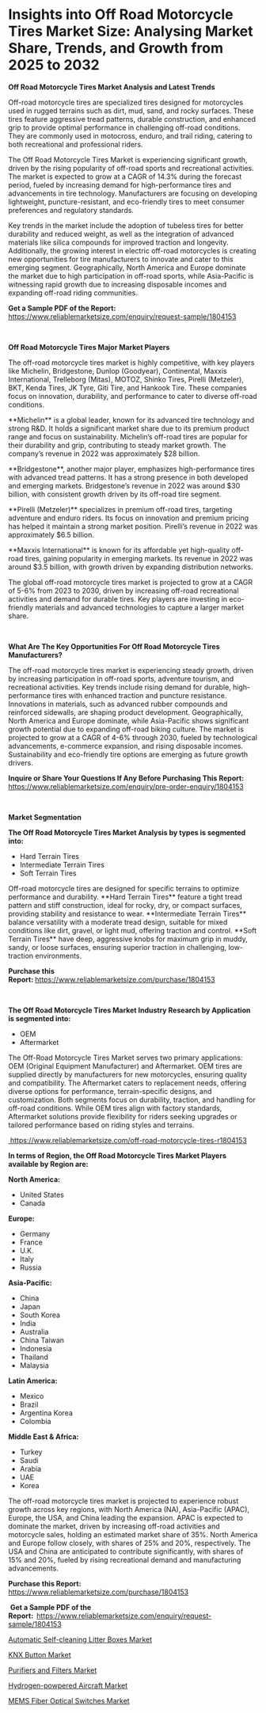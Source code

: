 <p><h1>Insights into Off Road Motorcycle Tires Market Size: Analysing Market Share, Trends, and Growth from 2025 to 2032</h1></p><p><strong>Off Road Motorcycle Tires Market Analysis and Latest Trends</strong></p>
<p><p>Off-road motorcycle tires are specialized tires designed for motorcycles used in rugged terrains such as dirt, mud, sand, and rocky surfaces. These tires feature aggressive tread patterns, durable construction, and enhanced grip to provide optimal performance in challenging off-road conditions. They are commonly used in motocross, enduro, and trail riding, catering to both recreational and professional riders.</p><p>The Off Road Motorcycle Tires Market is experiencing significant growth, driven by the rising popularity of off-road sports and recreational activities. The market is expected to grow at a CAGR of 14.3% during the forecast period, fueled by increasing demand for high-performance tires and advancements in tire technology. Manufacturers are focusing on developing lightweight, puncture-resistant, and eco-friendly tires to meet consumer preferences and regulatory standards.</p><p>Key trends in the market include the adoption of tubeless tires for better durability and reduced weight, as well as the integration of advanced materials like silica compounds for improved traction and longevity. Additionally, the growing interest in electric off-road motorcycles is creating new opportunities for tire manufacturers to innovate and cater to this emerging segment. Geographically, North America and Europe dominate the market due to high participation in off-road sports, while Asia-Pacific is witnessing rapid growth due to increasing disposable incomes and expanding off-road riding communities.</p></p>
<p><strong>Get a Sample PDF of the Report:&nbsp;</strong> <a href="https://www.reliablemarketsize.com/enquiry/request-sample/1804153?utm_campaign=1897&utm_medium=2&utm_source=Github&utm_content=ia&utm_term=22012025&utm_id=off-road-motorcycle-tires">https://www.reliablemarketsize.com/enquiry/request-sample/1804153</a></p>
<p>&nbsp;</p>
<p><strong>Off Road Motorcycle Tires Major Market Players</strong></p>
<p><p>The off-road motorcycle tires market is highly competitive, with key players like Michelin, Bridgestone, Dunlop (Goodyear), Continental, Maxxis International, Trelleborg (Mitas), MOTOZ, Shinko Tires, Pirelli (Metzeler), BKT, Kenda Tires, JK Tyre, Giti Tire, and Hankook Tire. These companies focus on innovation, durability, and performance to cater to diverse off-road conditions.</p><p>**Michelin** is a global leader, known for its advanced tire technology and strong R&D. It holds a significant market share due to its premium product range and focus on sustainability. Michelin’s off-road tires are popular for their durability and grip, contributing to steady market growth. The company’s revenue in 2022 was approximately $28 billion.</p><p>**Bridgestone**, another major player, emphasizes high-performance tires with advanced tread patterns. It has a strong presence in both developed and emerging markets. Bridgestone’s revenue in 2022 was around $30 billion, with consistent growth driven by its off-road tire segment.</p><p>**Pirelli (Metzeler)** specializes in premium off-road tires, targeting adventure and enduro riders. Its focus on innovation and premium pricing has helped it maintain a strong market position. Pirelli’s revenue in 2022 was approximately $6.5 billion.</p><p>**Maxxis International** is known for its affordable yet high-quality off-road tires, gaining popularity in emerging markets. Its revenue in 2022 was around $3.5 billion, with growth driven by expanding distribution networks.</p><p>The global off-road motorcycle tires market is projected to grow at a CAGR of 5-6% from 2023 to 2030, driven by increasing off-road recreational activities and demand for durable tires. Key players are investing in eco-friendly materials and advanced technologies to capture a larger market share.</p></p>
<p>&nbsp;</p>
<p><strong>What Are The Key Opportunities For Off Road Motorcycle Tires Manufacturers?</strong></p>
<p><p>The off-road motorcycle tires market is experiencing steady growth, driven by increasing participation in off-road sports, adventure tourism, and recreational activities. Key trends include rising demand for durable, high-performance tires with enhanced traction and puncture resistance. Innovations in materials, such as advanced rubber compounds and reinforced sidewalls, are shaping product development. Geographically, North America and Europe dominate, while Asia-Pacific shows significant growth potential due to expanding off-road biking culture. The market is projected to grow at a CAGR of 4-6% through 2030, fueled by technological advancements, e-commerce expansion, and rising disposable incomes. Sustainability and eco-friendly tire options are emerging as future growth drivers.</p></p>
<p><strong>Inquire or Share Your Questions If Any Before Purchasing This Report:</strong> <a href="https://www.reliablemarketsize.com/enquiry/pre-order-enquiry/1804153?utm_campaign=1897&utm_medium=2&utm_source=Github&utm_content=ia&utm_term=22012025&utm_id=off-road-motorcycle-tires">https://www.reliablemarketsize.com/enquiry/pre-order-enquiry/1804153</a></p>
<p>&nbsp;</p>
<p><strong>Market Segmentation</strong></p>
<p><strong>The Off Road Motorcycle Tires Market Analysis by types is segmented into:</strong></p>
<p><ul><li>Hard Terrain Tires</li><li>Intermediate Terrain Tires</li><li>Soft Terrain Tires</li></ul></p>
<p><p>Off-road motorcycle tires are designed for specific terrains to optimize performance and durability. **Hard Terrain Tires** feature a tight tread pattern and stiff construction, ideal for rocky, dry, or compact surfaces, providing stability and resistance to wear. **Intermediate Terrain Tires** balance versatility with a moderate tread design, suitable for mixed conditions like dirt, gravel, or light mud, offering traction and control. **Soft Terrain Tires** have deep, aggressive knobs for maximum grip in muddy, sandy, or loose surfaces, ensuring superior traction in challenging, low-traction environments.</p></p>
<p><strong>Purchase this Report:&nbsp;</strong><a href="https://www.reliablemarketsize.com/purchase/1804153?utm_campaign=1897&utm_medium=2&utm_source=Github&utm_content=ia&utm_term=22012025&utm_id=off-road-motorcycle-tires">https://www.reliablemarketsize.com/purchase/1804153</a></p>
<p>&nbsp;</p>
<p><strong>The Off Road Motorcycle Tires Market Industry Research by Application is segmented into:</strong></p>
<p><ul><li>OEM</li><li>Aftermarket</li></ul></p>
<p><p>The Off-Road Motorcycle Tires Market serves two primary applications: OEM (Original Equipment Manufacturer) and Aftermarket. OEM tires are supplied directly by manufacturers for new motorcycles, ensuring quality and compatibility. The Aftermarket caters to replacement needs, offering diverse options for performance, terrain-specific designs, and customization. Both segments focus on durability, traction, and handling for off-road conditions. While OEM tires align with factory standards, Aftermarket solutions provide flexibility for riders seeking upgrades or tailored performance based on riding styles and terrains.</p></p>
<p><a href="https://www.reliablemarketsize.com/off-road-motorcycle-tires-r1804153?utm_campaign=1897&utm_medium=2&utm_source=Github&utm_content=ia&utm_term=22012025&utm_id=off-road-motorcycle-tires">&nbsp;https://www.reliablemarketsize.com/off-road-motorcycle-tires-r1804153</a></p>
<p><strong>In terms of Region, the Off Road Motorcycle Tires Market Players available by Region are:</strong></p>
<p>
    <p> <strong> North America: </strong>
        <ul>
            <li>United States</li>
            <li>Canada</li>
        </ul>
        </p> 
    <p> <strong> Europe: </strong>
        <ul>
            <li>Germany</li>
            <li>France</li>
            <li>U.K.</li>
            <li>Italy</li>
            <li>Russia</li>
        </ul>
        </p> 
    <p> <strong> Asia-Pacific: </strong>
        <ul>
            <li>China</li>
            <li>Japan</li>
            <li>South Korea</li>
            <li>India</li>
            <li>Australia</li>
            <li>China Taiwan</li>
            <li>Indonesia</li>
            <li>Thailand</li>
            <li>Malaysia</li>
        </ul>
        </p> 
    <p> <strong> Latin America: </strong>
        <ul>
            <li>Mexico</li>
            <li>Brazil</li>
            <li>Argentina Korea</li>
            <li>Colombia</li>
        </ul>
        </p> 
    <p> <strong> Middle East & Africa: </strong>
        <ul>
            <li>Turkey</li>
            <li>Saudi</li>
            <li>Arabia</li>
            <li>UAE</li>
            <li>Korea</li>
        </ul>
    </p>
    </p>
<p><p>The off-road motorcycle tires market is projected to experience robust growth across key regions, with North America (NA), Asia-Pacific (APAC), Europe, the USA, and China leading the expansion. APAC is expected to dominate the market, driven by increasing off-road activities and motorcycle sales, holding an estimated market share of 35%. North America and Europe follow closely, with shares of 25% and 20%, respectively. The USA and China are anticipated to contribute significantly, with shares of 15% and 20%, fueled by rising recreational demand and manufacturing advancements.</p></p>
<p><strong>Purchase this Report: </strong><a href="https://www.reliablemarketsize.com/purchase/1804153?utm_campaign=1897&utm_medium=2&utm_source=Github&utm_content=ia&utm_term=22012025&utm_id=off-road-motorcycle-tires">https://www.reliablemarketsize.com/purchase/1804153</a></p>
<p>&nbsp;<strong>Get a Sample PDF of the Report:&nbsp;&nbsp;</strong><a href="https://www.reliablemarketsize.com/enquiry/request-sample/1804153?utm_campaign=1897&utm_medium=2&utm_source=Github&utm_content=ia&utm_term=22012025&utm_id=off-road-motorcycle-tires">https://www.reliablemarketsize.com/enquiry/request-sample/1804153</a></p>
<p><strong></strong></p>
<p><p><a href="https://www.linkedin.com/pulse/competitive-landscape-key-trends-automatic-self-cleaning-02jvc?utm_campaign=1897&utm_medium=2&utm_source=Github&utm_content=ia&utm_term=22012025&utm_id=off-road-motorcycle-tires">Automatic Self-cleaning Litter Boxes Market</a></p><p><a href="https://www.linkedin.com/pulse/exploring-growth-opportunities-knx-button-market-revenue-p3d4e?utm_campaign=1897&utm_medium=2&utm_source=Github&utm_content=ia&utm_term=22012025&utm_id=off-road-motorcycle-tires">KNX Button Market</a></p><p><a href="https://www.linkedin.com/pulse/why-purifiers-filters-market-rise-exploring-114-cagr-key-4dvue?utm_campaign=1897&utm_medium=2&utm_source=Github&utm_content=ia&utm_term=22012025&utm_id=off-road-motorcycle-tires">Purifiers and Filters Market</a></p><p><a href="https://www.linkedin.com/pulse/hydrogen-powpered-aircraft-market-size-continuously-growing-nvvxe?utm_campaign=1897&utm_medium=2&utm_source=Github&utm_content=ia&utm_term=22012025&utm_id=off-road-motorcycle-tires">Hydrogen-powpered Aircraft Market</a></p><p><a href="https://www.linkedin.com/pulse/mems-fiber-optical-switches-market-growth-insights-jsgtc?utm_campaign=1897&utm_medium=2&utm_source=Github&utm_content=ia&utm_term=22012025&utm_id=off-road-motorcycle-tires">MEMS Fiber Optical Switches Market</a></p></p>